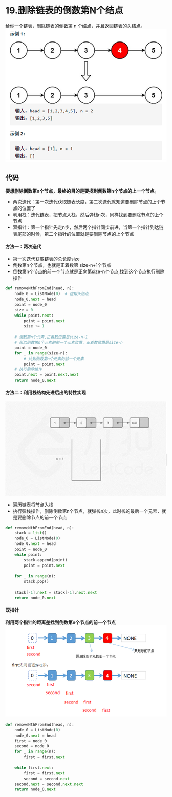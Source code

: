 # 19.删除链表的倒数第N个结点
给你一个链表，删除链表的倒数第 n 个结点，并且返回链表的头结点。
![](../pic/leetcode_linked_list/19_1.png)

## 代码
**要想删除倒数第n个节点，最终的目的是要找到倒数第n个节点的上一个节点。**
* 两次迭代：第一次迭代获取链表长度，第二次迭代就知道要删除节点的上个节点的位置了
* 利用栈：迭代链表，把节点入栈，然后弹栈n次，同样找到要删除节点的上个节点
* 双指针：第一个指针先走n步，然后两个指针同步前进，当第一个指针到达链表尾部的时候，第二个指针的位置就是要删除节点的上个节点


#### 方法一：两次迭代
* 第一次迭代获取链表的总长度size
* 倒数第n个节点，也就是正着数第 size-n+1个节点
* 倒数第n个节点的前一个节点就是正向第size-n个节点,找到这个节点执行删除操作

```python
def removeNthFromEnd(head, n):
    node_0 = ListNode(0)  # 虚拟头结点
    node_0.next = head
    point = node_0
    size = 0
    while point.next:
        point = point.next
        size += 1

    # 倒数第n个元素,正着数位置是size-n+1
    # 所以倒数第n个元素的前一个元素位置，正着数位置是size-n
    point = node_0
    for _ in range(size-n):
        # 找到倒数第n个元素的前一个元素
        point = point.next
    # 执行删除操作
    point.next = point.next.next
    return node_0.next
```

#### 方法二：利用栈结构先进后出的特性实现
![](../pic/leetcode_linked_list/19_1.gif)
* 遍历链表将节点入栈
* 执行弹栈操作，删除倒数第n个节点，就弹栈n次，此时栈的最后一个元素，就是要删除节点的前一个节点

```python
def removeNthFromEnd(head, n):
    stack = list()
    node_0 = ListNode(0)
    node_0.next = head
    point = node_0
    while point:
        stack.append(point)
        point = point.next

    for _ in range(n):
        stack.pop()

    stack[-1].next = stack[-1].next.next
    return node_0.next
```

#### 双指针
**利用两个指针的距离差找到倒数第n个节点的前一个节点**
![](../pic/leetcode_linked_list/19_2.png)

```python
def removeNthFromEnd(head, n):
    node_0 = ListNode(0)
    node_0.next = head
    first = node_0
    second = node_0
    for _ in range(n):
        first = first.next

    while first.next:
        first = first.next
        second = second.next
    second.next = second.next.next
    return node_0.next
```

